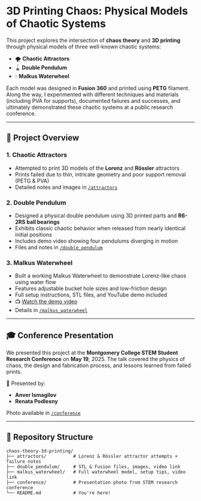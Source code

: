 # 3D Printing Chaos: Physical Models of Chaotic Systems

This project explores the intersection of **chaos theory** and **3D printing** through physical models of three well-known chaotic systems:

- 🌪️ **Chaotic Attractors**
- 🪀 **Double Pendulum**
- 💧 **Malkus Waterwheel**

Each model was designed in **Fusion 360** and printed using **PETG** filament. Along the way, I experimented with different techniques and materials (including PVA for supports), documented failures and successes, and ultimately demonstrated these chaotic systems at a public research conference.

---

## 🔬 Project Overview

### 1. Chaotic Attractors
- Attempted to print 3D models of the **Lorenz** and **Rössler** attractors
- Prints failed due to thin, intricate geometry and poor support removal (PETG & PVA)
- Detailed notes and images in [`/attractors`](./attractors)

### 2. Double Pendulum
- Designed a physical double pendulum using 3D printed parts and **R6-2RS ball bearings**
- Exhibits classic chaotic behavior when released from nearly identical initial positions
- Includes demo video showing four pendulums diverging in motion
- Files and notes in [`/double_pendulum`](./double_pendulum)

### 3. Malkus Waterwheel
- Built a working Malkus Waterwheel to demonstrate Lorenz-like chaos using water flow
- Features adjustable bucket hole sizes and low-friction design
- Full setup instructions, STL files, and YouTube demo included  
- 📺 [Watch the demo video](https://www.youtube.com/watch?v=cnNCIptOIRE)  
- Details in [`/malkus_waterwheel`](./malkus_waterwheel)

---

## 🎓 Conference Presentation

We presented this project at the **Montgomery College STEM Student Research Conference** on **May 19**, 2025. The talk covered the physics of chaos, the design and fabrication process, and lessons learned from failed prints.

👥 Presented by:
- **Anver Ismagilov**  
- **Renata Podlesny**

Photo available in [`/conference`](./conference)

---

## 📁 Repository Structure

```plaintext
chaos-theory-3d-printing/
├── attractors/          # Lorenz & Rössler attractor attempts + failure notes
├── double_pendulum/     # STL & Fusion files, images, video link
├── malkus_waterwheel/   # Full waterwheel model, setup tips, video link
├── conference/          # Presentation photo from STEM research conference
└── README.md            # You're here!

